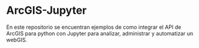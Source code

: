 # ArcGIS-Jupyter
En este repositorio se encuentran ejemplos de como integrar el API de ArcGIS para python con Jupyter para analizar, administrar y automatizar un webGIS.
